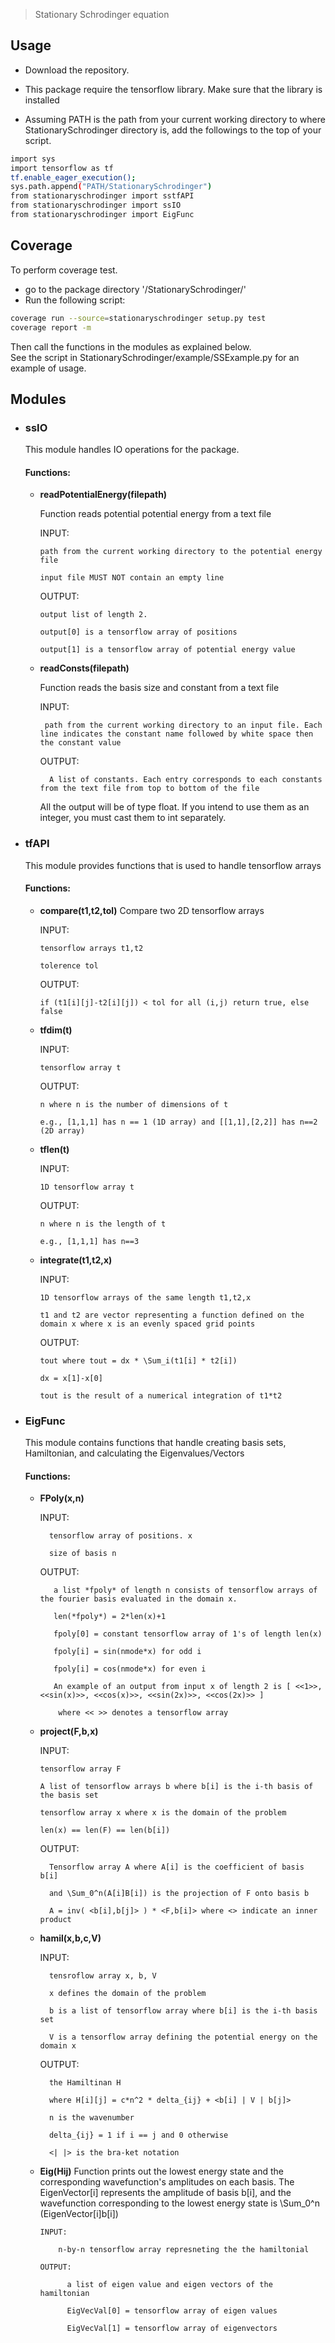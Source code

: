 
> Stationary Schrodinger equation

## Usage
  * Download the repository.

  * This package require the tensorflow library. Make sure that the library is installed

  * Assuming PATH is the path from your current working directory to where StationarySchrodinger directory is, add the followings to the top of your script.

```sh
import sys
import tensorflow as tf
tf.enable_eager_execution();
sys.path.append("PATH/StationarySchrodinger")
from stationaryschrodinger import sstfAPI
from stationaryschrodinger import ssIO
from stationaryschrodinger import EigFunc
```
## Coverage
  To perform coverage test. 

  * go to the package directory '/StationarySchrodinger/'
  * Run the following script:
  ```sh
  coverage run --source=stationaryschrodinger setup.py test
  coverage report -m
  ```
Then call the functions in the modules as explained below.  
See the script in StationarySchrodinger/example/SSExample.py for an example of usage.  

## Modules
* ### ssIO
    This module handles IO operations for the package. 
    #### Functions:
    * **readPotentialEnergy(filepath)**

         Function reads potential potential energy from a text file

         INPUT: 

          path from the current working directory to the potential energy file 

          input file MUST NOT contain an empty line

         OUTPUT: 

          output list of length 2. 

          output[0] is a tensorflow array of positions

          output[1] is a tensorflow array of potential energy value

    * **readConsts(filepath)**

         Function reads the basis size and constant from a text file

         INPUT:

           path from the current working directory to an input file. Each line indicates the constant name followed by white space then the constant value

         OUTPUT: 

            A list of constants. Each entry corresponds to each constants from the text file from top to bottom of the file


         All the output will be of type float. If you intend to use them as an integer, you must cast them to int separately. 

        
* ### tfAPI
    This module provides functions that is used to handle tensorflow arrays

    #### Functions:

    * **compare(t1,t2,tol)**
        Compare two 2D tensorflow arrays

        INPUT: 

          tensorflow arrays t1,t2

          tolerence tol

        OUTPUT: 

          if (t1[i][j]-t2[i][j]) < tol for all (i,j) return true, else false


    * **tfdim(t)**  

        INPUT: 

          tensorflow array t

        OUTPUT: 

          n where n is the number of dimensions of t 

          e.g., [1,1,1] has n == 1 (1D array) and [[1,1],[2,2]] has n==2 (2D array)
          
    * **tflen(t)**

	     INPUT: 
	
	      1D tensorflow array t
	
	     OUTPUT: 
	
	      n where n is the length of t
	
	      e.g., [1,1,1] has n==3

          
    * **integrate(t1,t2,x)** 

	     INPUT: 
	
	      1D tensorflow arrays of the same length t1,t2,x
	
	      t1 and t2 are vector representing a function defined on the domain x where x is an evenly spaced grid points
	
	     OUTPUT: 

	      tout where tout = dx * \Sum_i(t1[i] * t2[i])
	
	      dx = x[1]-x[0]
	
	      tout is the result of a numerical integration of t1*t2


          
* ### EigFunc 

    This module contains functions that handle creating basis sets, Hamiltonian, and calculating the Eigenvalues/Vectors

    #### Functions:  

    * **FPoly(x,n)**  

       INPUT: 

	        tensorflow array of positions. x
	
	        size of basis n

       OUTPUT: 

	         a list *fpoly* of length n consists of tensorflow arrays of the fourier basis evaluated in the domain x.
	
	         len(*fpoly*) = 2*len(x)+1
	
	         fpoly[0] = constant tensorflow array of 1's of length len(x)
	
	         fpoly[i] = sin(nmode*x) for odd i
	
	         fpoly[i] = cos(nmode*x) for even i
	
	         An example of an output from input x of length 2 is [ <<1>>, <<sin(x)>>, <<cos(x)>>, <<sin(2x)>>, <<cos(2x)>> ] 
	
	          where << >> denotes a tensorflow array 

  
    *   **project(F,b,x)** 

          INPUT: 

            tensorflow array F

            A list of tensorflow arrays b where b[i] is the i-th basis of the basis set

            tensorflow array x where x is the domain of the problem

            len(x) == len(F) == len(b[i])

         OUTPUT: 

	          Tensorflow array A where A[i] is the coefficient of basis b[i] 
	
	          and \Sum_0^n(A[i]B[i]) is the projection of F onto basis b
	
	          A = inv( <b[i],b[j]> ) * <F,b[i]> where <> indicate an inner product
	
  

    *   **hamil(x,b,c,V)**  

         INPUT: 

	          tensroflow array x, b, V
	
	          x defines the domain of the problem
	
	          b is a list of tensorflow array where b[i] is the i-th basis set
	
	          V is a tensorflow array defining the potential energy on the domain x

         OUTPUT: 

	          the Hamiltinan H
	
	          where H[i][j] = c*n^2 * delta_{ij} + <b[i] | V | b[j]>
	
	          n is the wavenumber
	
	          delta_{ij} = 1 if i == j and 0 otherwise
	
	          <| |> is the bra-ket notation
	


    * **Eig(Hij)**
            Function prints out the lowest energy state and the corresponding wavefunction's amplitudes on each basis. The EigenVector[i] represents the amplitude of basis b[i], and the wavefunction corresponding to the lowest energy state is \Sum_0^n (EigenVector[i]b[i]) 

          INPUT: 

              n-by-n tensorflow array represneting the the hamiltonial

          OUTPUT: 

	            a list of eigen value and eigen vectors of the hamiltonian
	
	            EigVecVal[0] = tensorflow array of eigen values
	
	            EigVecVal[1] = tensorflow array of eigenvectors 
	

          



```


